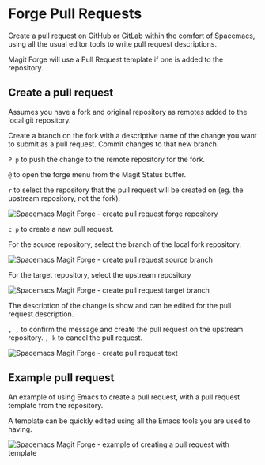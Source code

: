 # Forge Pull Requests

Create a pull request on GitHub or GitLab within the comfort of Spacemacs, using all the usual editor tools to write pull request descriptions.

Magit Forge will use a Pull Request template if one is added to the repository.




## Create a pull request

Assumes you have a fork and original repository as remotes added to the local git repository.

Create a branch on the fork with a descriptive name of the change you want to submit as a pull request.  Commit changes to that new branch.

`P p` to push the change to the remote repository for the fork.

`@` to open the forge menu from the Magit Status buffer.

`r` to select the repository that the pull request will be created on (eg. the upstream repository, not the fork).

![Spacemacs Magit Forge - create pull request forge repository](/images/spacemacs-magit-forge-create-pull-request-forge-repository.png)

`c p` to create a new pull request.

For the source repository, select the branch of the local fork repository.

![Spacemacs Magit Forge - create pull request source branch](/images/spacemacs-magit-forge-create-pull-request-source-branch.png)

For the target repository, select the upstream repository

![Spacemacs Magit Forge - create pull request target branch](/images/spacemacs-magit-forge-create-pull-request-target-branch.png)

The description of the change is show and can be edited for the pull request description.

`, ,` to confirm the message and create the pull request on the upstream repository. `, k` to cancel the pull request.

![Spacemacs Magit Forge - create pull request text](/images/spacemacs-magit-forge-create-pull-request-text.png)


## Example pull request

An example of using Emacs to create a pull request, with a pull request template from the repository.

A template can be quickly edited using all the Emacs tools you are used to having.

![Spacemacs Magit Forge - example of creating a pull request with template](https://raw.githubusercontent.com/practicalli/graphic-design/live/spacemacs/screenshots/spacemacs-magit-forge-pull-request-edit.png)
